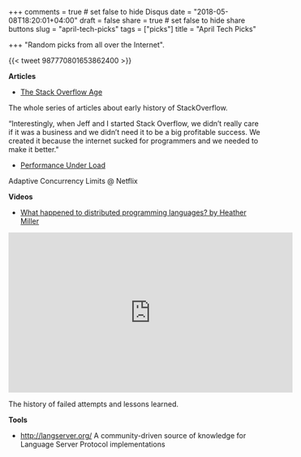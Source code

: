 +++
comments = true	# set false to hide Disqus
date = "2018-05-08T18:20:01+04:00"
draft = false
share = true	# set false to hide share buttons
slug = "april-tech-picks"
tags = ["picks"]
title = "April Tech Picks"

+++
"Random picks from all over the Internet".

<!--more-->

{{< tweet 987770801653862400 >}}

**Articles**

* [The Stack Overflow Age](https://www.joelonsoftware.com/2018/04/06/the-stack-overflow-age/)

The whole series of articles about early history of StackOverflow.

“Interestingly, when Jeff and I started Stack Overflow, we didn’t really care
if it was a business and we didn’t need it to be a big profitable success. We
  created it because the internet sucked for programmers and we needed to make
  it better."

* [Performance Under Load](https://medium.com/@NetflixTechBlog/performance-under-load-3e6fa9a60581)

Adaptive Concurrency Limits @ Netflix

**Videos**

* [What happened to distributed programming languages? by Heather Miller](https://www.youtube.com/watch?v=eAcDWcaezXY)

<iframe width="560" height="315" src="https://www.youtube-nocookie.com/embed/eAcDWcaezXY?rel=0" frameborder="0" allow="autoplay; encrypted-media" allowfullscreen></iframe>

The history of failed attempts and lessons learned.

**Tools**

* http://langserver.org/ A community-driven source of knowledge for Language Server Protocol implementations
